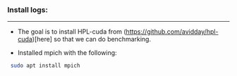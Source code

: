 ### Install logs:
------------------

* The goal is to install HPL-cuda from (https://github.com/avidday/hpl-cuda)[here] so that we can do benchmarking.

* Installed mpich with the following:

```bash
 sudo apt install mpich
```

